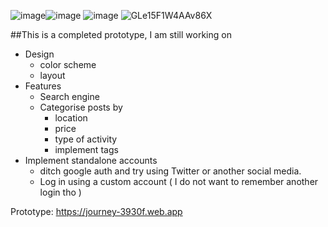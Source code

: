 ![image](https://github.com/BBRRE/Journey/assets/137724145/6c76b9dd-0720-4845-92a7-4ee4d2a87b80)![image](https://github.com/BBRRE/Journey/assets/137724145/529a8595-2ecf-47bf-86a5-83a3c6bd839b)
![image](https://github.com/BBRRE/Journey/assets/137724145/10c17a52-2cc4-4d75-87b8-bdfb21f385cf)
![GLe15F1W4AAv86X](https://github.com/BBRRE/Journey/assets/137724145/bd51fd7c-5595-4f7b-b9b3-1a506cf33f82)

##This is a completed prototype, I am still working on
- Design
  - color scheme
  - layout
- Features
  - Search engine
  - Categorise posts by
    - location
    - price
    - type of activity
    - implement tags
- Implement standalone accounts
  - ditch google auth and try using Twitter or another social media.
  - Log in using a custom account ( I do not want to remember another login tho ) 

Prototype: https://journey-3930f.web.app
